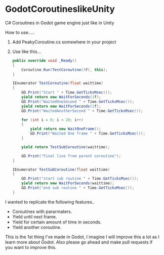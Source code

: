 # GodotCoroutineslikeUnity
C# Coroutines in Godot game engine just like in Unity

How to use.....

1. Add PeakyCoroutine.cs somewhere in your project

2. Use like this...
    ```C#
    public override void _Ready()
    {
        Coroutine.Run(TestCoroutine(3f), this);
    }

    IEnumerator TestCoroutine(float waittime)
    {
        GD.Print("Start " + Time.GetTicksMsec());
        yield return new WaitForSeconds(1f);
        GD.Print("WaitedOneSecond " + Time.GetTicksMsec());
        yield return new WaitForSeconds(1f);
        GD.Print("WaitedAnotherSecond " + Time.GetTicksMsec());

        for (int i = 0; i < 20; i++)
        {
            yield return new WaitOneFrame();
            GD.Print("Waited One frame " + Time.GetTicksMsec());
        }

        yield return TestSubCoroutine(waittime);

        GD.Print("Final line from parent coroutine");
    }

    IEnumerator TestSubCoroutine(float waittime)
    {
        GD.Print("start sub routine " + Time.GetTicksMsec());
        yield return new WaitForSeconds(waittime);
        GD.Print("end sub routine " + Time.GetTicksMsec());
    }
    ```
I wanted to replicate the following features..
* Coroutines with pararmaters.
* Yield until next frame.
* Yield for certain amount of time in seconds.
* Yield another coroutine.

This is the 1st thing I've made in Godot, I imagine I will improve this a lot as I learn more about Godot. Also please go ahead and make pull requests if you want to improve this.
